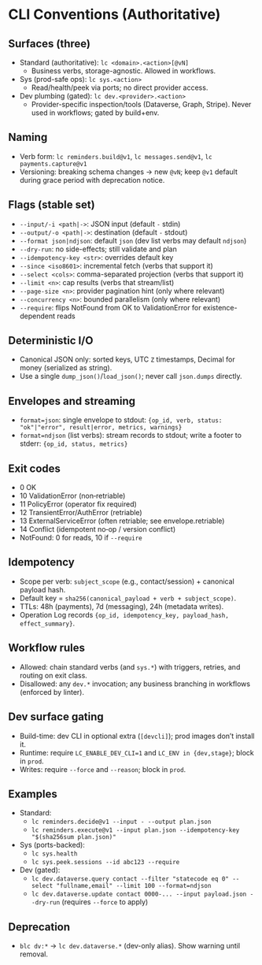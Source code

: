 # CLI Conventions (Authoritative)

## Surfaces (three)
- Standard (authoritative): `lc <domain>.<action>[@vN]`
  - Business verbs, storage-agnostic. Allowed in workflows.
- Sys (prod-safe ops): `lc sys.<action>`
  - Read/health/peek via ports; no direct provider access.
- Dev plumbing (gated): `lc dev.<provider>.<action>`
  - Provider-specific inspection/tools (Dataverse, Graph, Stripe). Never used in workflows; gated by build+env.

## Naming
- Verb form: `lc reminders.build@v1`, `lc messages.send@v1`, `lc payments.capture@v1`
- Versioning: breaking schema changes → new `@vN`; keep `@v1` default during grace period with deprecation notice.

## Flags (stable set)
- `--input/-i <path|->`: JSON input (default `-` stdin)
- `--output/-o <path|->`: destination (default `-` stdout)
- `--format json|ndjson`: default `json` (dev list verbs may default `ndjson`)
- `--dry-run`: no side-effects; still validate and plan
- `--idempotency-key <str>`: overrides default key
- `--since <iso8601>`: incremental fetch (verbs that support it)
- `--select <cols>`: comma-separated projection (verbs that support it)
- `--limit <n>`: cap results (verbs that stream/list)
- `--page-size <n>`: provider pagination hint (only where relevant)
- `--concurrency <n>`: bounded parallelism (only where relevant)
- `--require`: flips NotFound from OK to ValidationError for existence-dependent reads

## Deterministic I/O
- Canonical JSON only: sorted keys, UTC `Z` timestamps, Decimal for money (serialized as string).
- Use a single `dump_json()`/`load_json()`; never call `json.dumps` directly.

## Envelopes and streaming
- `format=json`: single envelope to stdout: `{op_id, verb, status: "ok"|"error", result|error, metrics, warnings}`
- `format=ndjson` (list verbs): stream records to stdout; write a footer to stderr: `{op_id, status, metrics}`

## Exit codes
- 0 OK
- 10 ValidationError (non‑retriable)
- 11 PolicyError (operator fix required)
- 12 TransientError/AuthError (retriable)
- 13 ExternalServiceError (often retriable; see envelope.retriable)
- 14 Conflict (idempotent no‑op / version conflict)
- NotFound: 0 for reads, 10 if `--require`

## Idempotency
- Scope per verb: `subject_scope` (e.g., contact/session) + canonical payload hash.
- Default key = `sha256(canonical_payload + verb + subject_scope)`.
- TTLs: 48h (payments), 7d (messaging), 24h (metadata writes).
- Operation Log records `{op_id, idempotency_key, payload_hash, effect_summary}`.

## Workflow rules
- Allowed: chain standard verbs (and `sys.*`) with triggers, retries, and routing on exit class.
- Disallowed: any `dev.*` invocation; any business branching in workflows (enforced by linter).

## Dev surface gating
- Build-time: dev CLI in optional extra (`[devcli]`); prod images don’t install it.
- Runtime: require `LC_ENABLE_DEV_CLI=1` and `LC_ENV in {dev,stage}`; block in `prod`.
- Writes: require `--force` and `--reason`; block in `prod`.

## Examples
- Standard:
  - `lc reminders.decide@v1 --input - --output plan.json`
  - `lc reminders.execute@v1 --input plan.json --idempotency-key "$(sha256sum plan.json)"`
- Sys (ports-backed):
  - `lc sys.health`
  - `lc sys.peek.sessions --id abc123 --require`
- Dev (gated):
  - `lc dev.dataverse.query contact --filter "statecode eq 0" --select "fullname,email" --limit 100 --format=ndjson`
  - `lc dev.dataverse.update contact 0000-... --input payload.json --dry-run` (requires `--force` to apply)

## Deprecation
- `blc dv:*` → `lc dev.dataverse.*` (dev-only alias). Show warning until removal.
